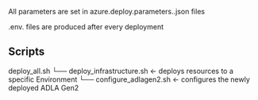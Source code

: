 All parameters are set in azure.deploy.parameters.<ENV>.json files

.env.<ENV> files are produced after every deployment

## Scripts

deploy_all.sh
└── deploy_infrastructure.sh        <- deploys resources to a specific Environment
    └── configure_adlagen2.sh   <- configures the newly deployed ADLA Gen2